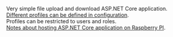 Very simple file upload and download ASP.NET Core application. <br />
[Different profiles can be defined in configuration](https://github.com/maraf/FileUpload/wiki). <br />
Profiles can be restricted to users and roles. <br />
[Notes about hosting ASP.NET Core application on Raspberry PI](https://github.com/maraf/kb/blob/master/linux/asp-net-core-as-service.md).
